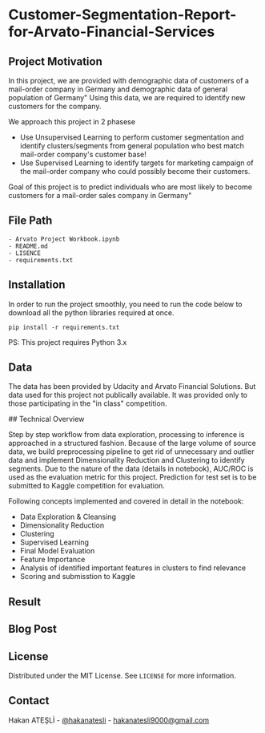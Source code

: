 # Customer-Segmentation-Report-for-Arvato-Financial-Services


## Project Motivation

In this project, we are provided with demographic data of customers of a mail-order company in 
Germany and demographic data of general population of Germany" Using this data, we are required to 
identify new customers for the company.


We approach this project in 2 phasese
* Use Unsupervised Learning to perform customer segmentation and identify clusters/segments 
from general population who best match mail-order company's customer base!
* Use Supervised Learning to identify targets for marketing campaign of the mail-order company 
who could possibly become their customers.


Goal of this project is to predict individuals who are most likely to become customers for a mail-order 
sales company in Germany"

## File Path

```
- Arvato Project Workbook.ipynb
- README.md
- LISENCE
- requirements.txt
```

## Installation

In order to run the project smoothly, you need to run the code below to download all the python libraries required at once.
```
pip install -r requirements.txt
```
PS: This project requires Python 3.x


## Data

The data has been provided by Udacity and Arvato Financial Solutions. But data used for this project not publically available. It was provided only to those participating in the "in class" competition.


## Technical Overview

Step by step workflow from data exploration, processing to inference is approached in a structured fashion. Because of the large volume of source data, we build preprocessing pipeline to get rid of unnecessary and outlier data and implement Dimensionality Reduction and Clustering to identify segments. Due to the nature of the data (details in notebook), AUC/ROC is used as the evaluation metric for this project. Prediction for test set is to be submitted to Kaggle competition for evaluation.

Following concepts implemented and covered in detail in the notebook:

* Data Exploration & Cleansing
* Dimensionality Reduction
* Clustering
* Supervised Learning
* Final Model Evaluation
* Feature Importance
* Analysis of identified important features in clusters to find relevance
* Scoring and submisstion to Kaggle

## Result



## Blog Post 



## License

Distributed under the MIT License. See `LICENSE` for more information.


<!-- CONTACT -->
## Contact

Hakan ATEŞLİ - [@hakanatesli](https://www.linkedin.com/in/hakanatesli/) - hakanatesli9000@gmail.com
